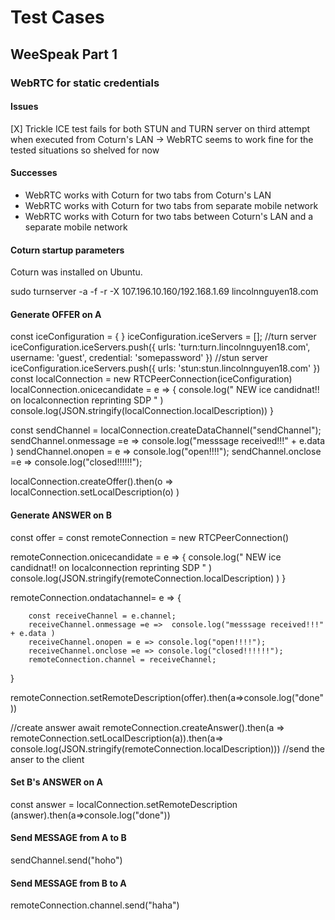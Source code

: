 # Test Cases

## WeeSpeak Part 1

### WebRTC for static credentials

#### Issues

[X] Trickle ICE test fails for both STUN and TURN server on third attempt when executed from Coturn's LAN -> WebRTC seems to work fine for the tested situations so shelved for now

#### Successes

- WebRTC works with Coturn for two tabs from Coturn's LAN
- WebRTC works with Coturn for two tabs from separate mobile network
- WebRTC works with Coturn for two tabs between Coturn's LAN and a separate mobile network

#### Coturn startup parameters

Coturn was installed on Ubuntu.

  sudo turnserver -a -f -r -X 107.196.10.160/192.168.1.69 lincolnnguyen18.com

#### Generate OFFER on A

  const iceConfiguration = { }
  iceConfiguration.iceServers = [];
  //turn server
  iceConfiguration.iceServers.push({
                  urls: 'turn:turn.lincolnnguyen18.com',
                  username: 'guest',
                  credential: 'somepassword'
              })
  //stun  server
  iceConfiguration.iceServers.push({
                  urls: 'stun:stun.lincolnnguyen18.com'
              })
  const localConnection = new RTCPeerConnection(iceConfiguration)
  localConnection.onicecandidate = e =>  {
  console.log(" NEW ice candidnat!! on localconnection reprinting SDP " )
   console.log(JSON.stringify(localConnection.localDescription))
  }


  const sendChannel = localConnection.createDataChannel("sendChannel");
   sendChannel.onmessage =e =>  console.log("messsage received!!!"  + e.data )
     sendChannel.onopen = e => console.log("open!!!!");
       sendChannel.onclose =e => console.log("closed!!!!!!");


  localConnection.createOffer().then(o => localConnection.setLocalDescription(o) )

#### Generate ANSWER on B

  const offer = 
  const remoteConnection = new RTCPeerConnection()

  remoteConnection.onicecandidate = e =>  {
  console.log(" NEW ice candidnat!! on localconnection reprinting SDP " )
   console.log(JSON.stringify(remoteConnection.localDescription) )
  }


  remoteConnection.ondatachannel= e => {

        const receiveChannel = e.channel;
        receiveChannel.onmessage =e =>  console.log("messsage received!!!"  + e.data )
        receiveChannel.onopen = e => console.log("open!!!!");
        receiveChannel.onclose =e => console.log("closed!!!!!!");
        remoteConnection.channel = receiveChannel;

  }


  remoteConnection.setRemoteDescription(offer).then(a=>console.log("done"))

  //create answer
  await remoteConnection.createAnswer().then(a => remoteConnection.setLocalDescription(a)).then(a=>
  console.log(JSON.stringify(remoteConnection.localDescription)))
  //send the anser to the client

#### Set B's ANSWER on A

  const answer = 
  localConnection.setRemoteDescription (answer).then(a=>console.log("done"))

#### Send MESSAGE from A to B

  sendChannel.send("hoho")

#### Send MESSAGE from B to A

  remoteConnection.channel.send("haha")
